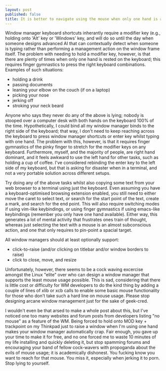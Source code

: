 ```yaml
---
layout: post
published: false
title: It is better to navigate using the mouse when only one hand is available
---
```


Window manager keyboard shortcuts inherantly require a modifier key (e.g., holding onto 'Alt' key or 'Windows' key, and will do so until the day when someone designs advanced AI that can contextually detect when someone is typing rather than performing a management action on the window frame itself. The problem with needing to hold a modifier key, however, is that there are plenty of times when only one hand is rested on the keyboard; this requires finger gymnastics to press the right keyboard combinations. Examples of such situations:

- holding a drink
- passing documents
- leaning your elbow on the couch (if on a laptop)
- picking your nose
- jerking off
- stroking your neck beard

Anyone who says they never do any of the above is lying; nobody is stooped over a computer desk with both hands on the keyboard 100% of the time. Hypothetically, I could bind all my window manager binds to the right side of the keyboard; that way, I don't need to keep reaching across the keyboard to press window manager shortcuts or enter key whilst typing with one hand. The problem with this, however, is that it requires finger gymnastics of the pinky finger to stretch for the modifier keys on any keyboard. Furthermore, myself, and the majority of people, are right hand dominant, and it feels awkward to use the left hand for other tasks, such as holding a cup of coffee. I've considered rebinding the enter key to the left side of my keyboard, but that is asking for disaster when in a terminal, and not a very portable solution across different setups. 

Try doing any of the above tasks whilst also copying some text from your web browser to a terminal using just the keyboard. Even assuming you have a keyboard-optimised browsing extension enabled, you still need to either move the caret to select text, or search for the start point of the text, create a mark, and search for the end point. This will also require switching modes if using vim-like keybindings, or using finger gymnastics if using emacs-like keybindings (remember you only have one hand available). Either way, this generates a lot of mental activity that frustrates ones train of thought, whereas just selecting the text with a mouse is an almost subconscious action, and one that only requires to pin-point a spacial target.

All window managers should at least optionally support:

 - click-to-raise (and/or clicking on titlebar and/or window borders to raise)
 - click to close, move, and resize
 
Unfortunately, however, there seems to be a cock waving excercise amongst the Linux "elite" over who can design a window manager that supports the least mouse usage possible. This is sad, considering that there is little cost or difficulty for WM developers to do the kind thing by adding a couple of lines of xlib or xcb calls to enable some basic mouse functionality for those who don't take such a hard line on mouse usage. Please stop designing arcane window management just for the sake of geek-cred.

I wouldn't even be that arsed to make a whole post about this, but I've noticed one too many websites and forum posts from developers listing "no mouse" as a feature of the WM. Being forced to hold onto MOD key + trackpoint on my Thinkpad just to raise a window when I'm using one hand makes your window manager automatically crap. Fair enough, you gave up your time to make it for free, and no one forced me to waste 10 minutes of my life installing and quickly deleting it, but  stop spamming forums and encouraging your band of fellow cock-wavers with propoganda about the evils of mouse usage; it is academically dishonest. You fucking know you want to reach for that mouse. You miss it, especially when jerking it to porn. Stop lying to yourself. 


